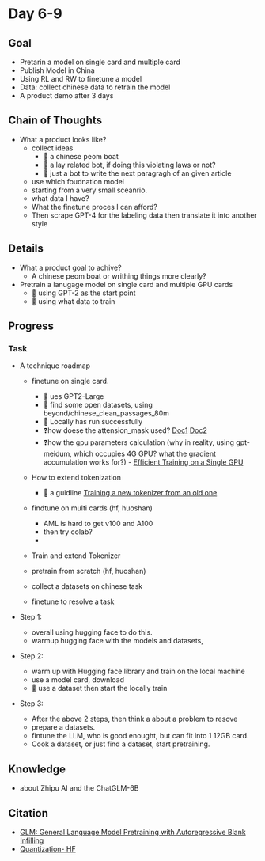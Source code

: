 # Day 6-9

## Goal
- Pretarin a model on single card and multiple card
- Publish Model in China
- Using RL and RW to finetune a model
- Data: collect chinese data to retrain the model
- A product demo after 3 days 
## Chain of Thoughts

- What a product looks like?
    - collect ideas
        - :cherries: a chinese peom boat
        - :cherries: a lay related bot, if doing this violating laws or not?
        - :cherries: just a bot to write the next paragragh of an given article
    - use which foudnation model
    - starting from a very small sceanrio. 
    - what data I have?
    - What the finetune proces I can afford?
    - Then scrape GPT-4 for the labeling data then translate it into another style

## Details
- What a product goal to achive?
    - A chinese peom boat or writhing things more clearly?
- Pretrain a lanugage model on single card and multiple GPU cards
    - :cherries: using GPT-2 as the start point
    - :cherries: using what data to train
## Progress
### Task

- A technique roadmap
    - finetune on single card.
        - :cherries: ues GPT2-Large
        - :cherries: find some open datasets, using beyond/chinese_clean_passages_80m
        - :rocket: Locally has run successfully
        - ❓how doese the attension_mask used? [Doc1](https://lukesalamone.github.io/posts/what-are-attention-masks/) [Doc2]()
        - ❓how the gpu parameters calculation (why in reality, using gpt-meidum, which occupies 4G GPU? what the gradient accumulation works for?)
              - [Efficient Training on a Single GPU](https://huggingface.co/docs/transformers/v4.20.1/en/perf_train_gpu_one)
   
    - How to extend tokenization
        - :cherries: a guidline [Training a new tokenizer from an old one](https://huggingface.co/learn/nlp-course/chapter6/2)
    - findtune on multi cards (hf, huoshan)
        - AML is hard to get v100 and A100
        - then try colab?
        - 
    - Train and extend Tokenizer
    - pretrain from scratch (hf, huoshan)
    - collect a datasets on chinese task
    - finetune to resolve a task

- Step 1:
    - overall using hugging face to do this. 
    - warmup hugging face with the models and datasets, 

- Step 2:
    - warm up with Hugging face library and train on the local machine
    - use a model card, download
    - :rocket: use a dataset then start the locally train

- Step 3:
    - After the above 2 steps, then think a about a problem to resove
    - prepare a datasets.
    - fintune the LLM, who is good enought, but can fit into 1 12GB card.
    - Cook a dataset, or just find a dataset, start pretraining.

## Knowledge

- about Zhipu AI and the ChatGLM-6B 

## Citation

- [GLM: General Language Model Pretraining
with Autoregressive Blank Infilling](https://arxiv.org/pdf/2103.10360.pdf)
- [Quantization- HF](https://huggingface.co/docs/optimum/concept_guides/quantization)

